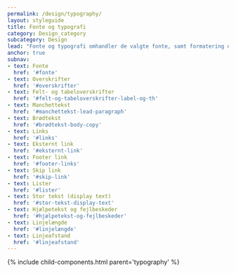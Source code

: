 ```yaml
---
permalink: /design/typography/
layout: styleguide
title: Fonte og typografi
category: Design_category
subcategory: Design
lead: "Fonte og typografi omhandler de valgte fonte, samt formatering og brug af tekst og overskrifter."
anchor: true
subnav:
- text: Fonte
  href: '#fonte'
- text: Overskrifter
  href: '#overskrifter'
- text: Felt- og tabeloverskrifter
  href: '#felt-og-tabeloverskrifter-label-og-th'
- text: Manchettekst
  href: '#manchettekst-lead-paragraph'
- text: Brødtekst
  href: '#brødtekst-body-copy'
- text: Links
  href: '#links'
- text: Eksternt link
  href: '#eksternt-link'
- text: Footer link
  href: '#footer-links'
- text: Skip link
  href: '#skip-link'
- text: Lister
  href: '#lister'
- text: Stor tekst (display text)
  href: '#stor-tekst-display-text'
- text: Hjælpetekst og fejlbeskeder
  href: '#hjælpetekst-og-fejlbeskeder'
- text: Linjelængde
  href: '#linjelængde'
- text: Linjeafstand
  href: '#linjeafstand'
---
```


{% include child-components.html parent='typography' %}
